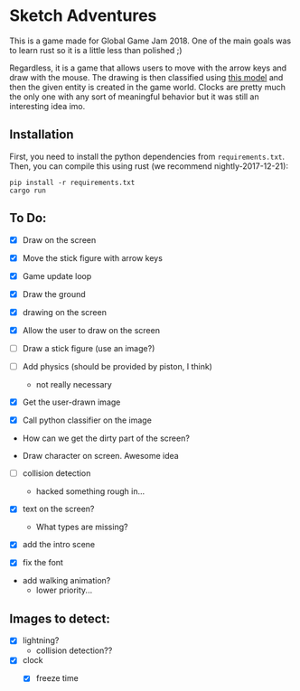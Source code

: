 # Sketch Adventures

This is a game made for Global Game Jam 2018. One of the main goals was to learn rust so it is a little less than polished ;)

Regardless, it is a game that allows users to move with the arrow keys and draw with the mouse. The drawing is then classified using [this model](https://github.com/neungkl/quickdraw-10-CNN-classifier) and then the given entity is created in the game world. Clocks are pretty much the only one with any sort of meaningful behavior but it was still an interesting idea imo.

## Installation
First, you need to install the python dependencies from `requirements.txt`. Then, you can compile this using rust (we recommend nightly-2017-12-21):

    pip install -r requirements.txt
    cargo run

## To Do:
- [x] Draw on the screen
- [x] Move the stick figure with arrow keys
- [x] Game update loop
- [x] Draw the ground
- [x] drawing on the screen
- [x] Allow the user to draw on the screen

- [ ] Draw a stick figure (use an image?)
- [ ] Add physics (should be provided by piston, I think)
    - not really necessary

- [x] Get the user-drawn image
- [x] Call python classifier on the image
- How can we get the dirty part of the screen?

- Draw character on screen. Awesome idea

- [ ] collision detection
    - hacked something rough in...
- [x] text on the screen?
    - What types are missing?


- [x] add the intro scene
- [x] fix the font

- add walking animation?
    - lower priority...

## Images to detect:
- [x] lightning?
    - collision detection??
- [x] clock
    - [x] freeze time

